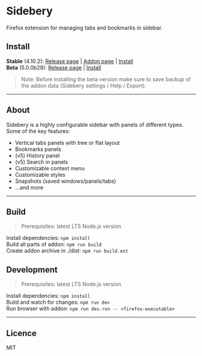 # Sidebery

Firefox extension for managing tabs and bookmarks in sidebar.

## Install

**Stable** (4.10.2):
 [Release page](https://github.com/mbnuqw/sidebery/releases/tag/v4.10.2) |
 [Addon page](https://addons.mozilla.org/firefox/addon/sidebery/) |
 [Install](https://addons.mozilla.org/firefox/downloads/file/3994928/sidebery-4.10.2.xpi)  
**Beta** (5.0.0b28):
 [Release page](https://github.com/mbnuqw/sidebery/releases/tag/v5.0.0b28) |
 [Install](https://github.com/mbnuqw/sidebery/releases/download/v5.0.0b28/sidebery-5.0.0b28.xpi)

> Note: Before installing the beta version make sure to save backup of the addon data (Sidebery settings / Help / Export).

---

## About

Sidebery is a highly configurable sidebar with panels of different types. Some of the key features:

- Vertical tabs panels with tree or flat layout
- Bookmarks panels
- (v5) History panel
- (v5) Search in panels
- Customizable context menu
- Customizable styles
- Snapshots (saved windows/panels/tabs)
- ...and more

---

## Build

> Prerequisites: latest LTS Node.js version

Install dependencies: `npm install`  
Build all parts of addon: `npm run build`  
Create addon archive in ./dist: `npm run build.ext`

## Development

> Prerequisites: latest LTS Node.js version

Install dependencies: `npm install`  
Build and watch for changes: `npm run dev`  
Run browser with addon: `npm run dev.run -- <firefox-executable>`  

---

## Licence

MIT

